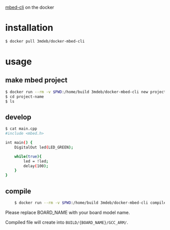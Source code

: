[mbed-cli](https://github.com/ARMmbed/mbed-cli) on the docker

installation
============
``` sh
$ docker pull 3mdeb/docker-mbed-cli
```

usage
=====
## make mbed project
``` sh
$ docker run --rm -v $PWD:/home/build 3mdeb/docker-mbed-cli new project-name
$ cd project-name
$ ls
```

## develop
``` sh
$ cat main.cpp
#include <mbed.h>

int main() {
	DigitalOut led(LED_GREEN);

	while(true){
		led = !led;
		delay(100);
	}
}
```

## compile
``` sh
	$ docker run --rm -v $PWD:/home/build 3mdeb/docker-mbed-cli compile -m BOARD_NAME
```
Please replace BOARD\_NAME with your board model name.

Compiled file will create into `BUILD/{BOARD_NAME}/GCC_ARM/`.
